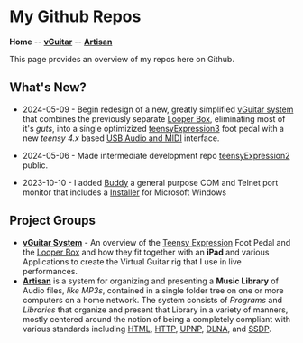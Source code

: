 # My Github Repos

**Home** --
[**vGuitar**](vGuitar/vGuitar.md) --
[**Artisan**](Artisan.md)


This page provides an overview of my repos here on Github.

## What's New?


- 2024-05-09 - Begin redesign of a new, greatly simplified
[vGuitar system](vGuitar/vGuitar.md) that combines the previously separate
[Looper Box](https://github.com/phorton1/circle-prh-apps-Looper),
eliminating most of it's *guts*, into a single optimizized
[teensyExpression3](https://github.com/phorton1/Arduino-TE3)
foot pedal with a new *teensy 4.x* based
[USB Audio and MIDI](https://github.com/phorton1/Arduino-TE3_hub)
interface.

- 2024-05-06 - Made intermediate development repo
[teensyExpression2](https://github.com/phorton1/Arduino-teensyExpression2)
public.

- 2023-10-10 - I added
[Buddy](https://github.com/phorton1/base-apps-buddy) a
general purpose COM and Telnet port monitor that
includes a [Installer](https://github.com/phorton1/base-apps-buddy/tree/master/releases)
for Microsoft Windows


## Project Groups

- [**vGuitar System**](vGuitar/vGuitar.md) - An overview of the
  [Teensy Expression](https://github.com/phorton1/Arduino-teensyExpression)
  Foot Pedal and the
  [Looper Box](https://github.com/phorton1/circle-prh-apps-Looper)
  and how they fit together with an **iPad** and various Applications to
  create the Virtual Guitar rig that I use in live performances.
- [**Artisan**](Artisan.md)
  is a system for organizing and presenting a **Music Library** of
  Audio files, *like MP3s*, contained in a single folder tree on one or
  more computers on a home network.
  The system consists of *Programs* and *Libraries* that organize and
  present that Library in a variety of manners, mostly centered around
  the notion of being a completely compliant with various standards
  including
  [HTML](https://en.wikipedia.org/wiki/HTML),
  [HTTP](https://en.wikipedia.org/wiki/HTTP),
  [UPNP](https://en.wikipedia.org/wiki/Universal_Plug_and_Play),
  [DLNA](https://en.wikipedia.org/wiki/DLNA), and
  [SSDP](https://en.wikipedia.org/wiki/Simple_Service_Discovery_Protocol).
